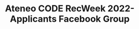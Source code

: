 ---
title: Ateneo CODE RecWeek 2022- Applicants Facebook Group
redirect_to: https://www.facebook.com/groups/1509972372776215/?ref=share
redirect_from: 
  - /CRW22FBGroup
  - /crw22fbgroup
  - /crw22fbgroup
---